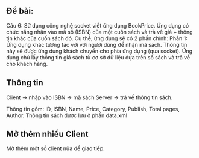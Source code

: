 ## Đề bài:
Câu 6: 
Sử dụng công nghệ socket viết ứng dụng BookPrice.
Ứng dụng có chức năng nhận vào mã số (ISBN) của một cuốn sách và trả về giá + thông tin khác của cuốn sách đó.
Cụ thể, ứng dụng sẽ có 2 phần chính:
Phần 1: Ứng dụng khác tương tác với với người dùng để nhận mã sách.
Thông tin này sẽ được ứng dụng khách chuyển cho phía ứng dụng (qua socket).
Ứng dụng chủ lấy thông tin giá sách từ cơ sở dữ liệu dựa trên số sách và trả về cho khách hàng.


## Thông tin
Client -> nhập vào ISBN -> mã sách
Server -> trả về thông tin sách.

Thông tin gồm: 
	ID, ISBN, Name, Price, Category, Publish, Total pages, Author.
	Thông tin sách được lưu ở phần data.xml
	
## Mở thêm nhiều Client
Mở thêm một số client nữa để giao tiếp.
